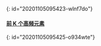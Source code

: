 [](https://)
{: id="20201105095423-wlnf7do"}

#### [前 K 个高频元素](https://leetcode-cn.com/problems/top-k-frequent-elements/)
{: id="20201105095425-o934wte"}

